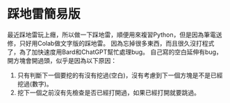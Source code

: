 # 踩地雷簡易版
最近踩地雷玩上癮，所以做一下踩地雷，順便用來複習Python，但是因為筆電送修，只好用Colab做文字版的踩地雷。
因為忘掉很多東西，而且很久沒打程式了，為了加快速度用Bard和ChatGPT幫忙處理bug。
自己寫的空白延伸有bug，開方塊會開過頭，似乎是因為以下原因：
1. 只有判斷下一個要挖的有沒有挖過(空白)，沒有考慮到下一個方塊是不是已經挖過(數字)。
2. 挖下一個之前沒有先檢查是否已經打開過，如果已經打開就要跳過。
